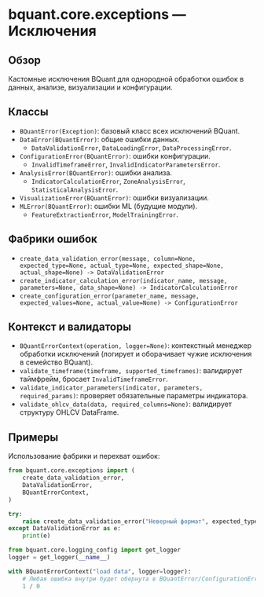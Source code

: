# bquant.core.exceptions — Исключения

## Обзор

Кастомные исключения BQuant для однородной обработки ошибок в данных, анализе, визуализации и конфигурации.

## Классы

- `BQuantError(Exception)`: базовый класс всех исключений BQuant.
- `DataError(BQuantError)`: общие ошибки данных.
  - `DataValidationError`, `DataLoadingError`, `DataProcessingError`.
- `ConfigurationError(BQuantError)`: ошибки конфигурации.
  - `InvalidTimeframeError`, `InvalidIndicatorParametersError`.
- `AnalysisError(BQuantError)`: ошибки анализа.
  - `IndicatorCalculationError`, `ZoneAnalysisError`, `StatisticalAnalysisError`.
- `VisualizationError(BQuantError)`: ошибки визуализации.
- `MLError(BQuantError)`: ошибки ML (будущие модули).
  - `FeatureExtractionError`, `ModelTrainingError`.

## Фабрики ошибок

- `create_data_validation_error(message, column=None, expected_type=None, actual_type=None, expected_shape=None, actual_shape=None) -> DataValidationError`
- `create_indicator_calculation_error(indicator_name, message, parameters=None, data_shape=None) -> IndicatorCalculationError`
- `create_configuration_error(parameter_name, message, expected_values=None, actual_value=None) -> ConfigurationError`

## Контекст и валидаторы

- `BQuantErrorContext(operation, logger=None)`: контекстный менеджер обработки исключений (логирует и оборачивает чужие исключения в семейство BQuant).
- `validate_timeframe(timeframe, supported_timeframes)`: валидирует таймфрейм, бросает `InvalidTimeframeError`.
- `validate_indicator_parameters(indicator, parameters, required_params)`: проверяет обязательные параметры индикатора.
- `validate_ohlcv_data(data, required_columns=None)`: валидирует структуру OHLCV DataFrame.

## Примеры

Использование фабрики и перехват ошибок:
```python
from bquant.core.exceptions import (
    create_data_validation_error,
    DataValidationError,
    BQuantErrorContext,
)

try:
    raise create_data_validation_error("Неверный формат", expected_type="DataFrame", actual_type="dict")
except DataValidationError as e:
    print(e)

from bquant.core.logging_config import get_logger
logger = get_logger(__name__)

with BQuantErrorContext("load data", logger=logger):
    # Любая ошибка внутри будет обернута в BQuantError/ConfigurationError
    1 / 0
```
